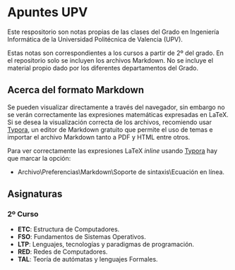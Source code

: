 # Apuntes UPV

Este respositorio son notas propias de las clases del Grado en Ingeniería Informática de la Universidad Politécnica de Valencia (UPV).

Estas notas son correspondientes a los cursos a partir de 2º del grado. En el repositorio solo se incluyen los archivos Markdown. No se incluye el material propio dado por los diferentes departamentos del Grado.

## Acerca del formato Markdown

Se pueden visualizar directamente a través del navegador, sin embargo no se verán correctamente las expresiones matemáticas expresadas en LaTeX. Si se desea la visualización correcta de los archivos, recomiendo usar [Typora](https://typora.io/), un editor de Markdown gratuito que permite el uso de temas e importar el archivo Markdown tanto a PDF y HTML entre otros.

Para ver correctamente las expresiones LaTeX *inline* usando [Typora](https://typora.io/) hay que marcar la opción:

* Archivo\Preferencias\Markdown\Soporte de sintaxis\Ecuación en línea.

## Asignaturas

### 2º Curso

* **ETC**: Estructura de Computadores.
* **FSO**: Fundamentos de Sistemas Operativos.
* **LTP**: Lenguajes, tecnologías y paradigmas de programación.
* **RED**: Redes de Computadores.
* **TAL**: Teoría de autómatas y lenguajes Formales.